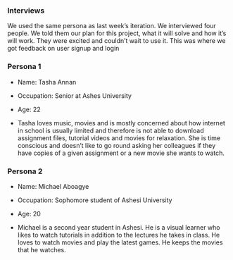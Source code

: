 ### Interviews
We used the same persona as last week’s iteration.
We interviewed four people.
We told them our plan for this project, what it will solve and how it’s will work. They were excited and couldn’t wait to use it. This was where we got feedback on user signup and login

### Persona 1
 * Name: Tasha Annan
 * Occupation: Senior at Ashes University
 * Age: 22

* Tasha loves music, movies and is mostly concerned about how internet in school is usually limited and therefore is not able to download assignment files, tutorial videos and movies for relaxation. She is time conscious and doesn’t like to go round asking her colleagues if they have copies of a given assignment or a new movie she wants to watch.

### Persona 2
* Name: Michael Aboagye
* Occupation: Sophomore student of Ashesi University
* Age: 20

* Michael is a second year student in Ashesi. He is a visual learner who likes to watch tutorials in addition to the lectures he takes in class. He loves to watch movies and play the latest games. He keeps the movies that he watches.